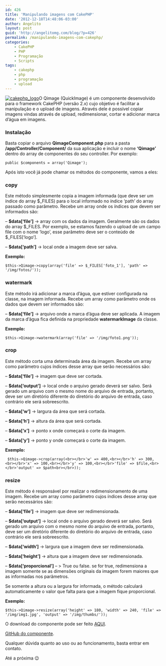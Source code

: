```yaml
---
id: 426
title: 'Manipulando imagens com CakePHP'
date: '2012-12-18T14:48:06-03:00'
author: Angelito
layout: post
guid: 'http://angelitomg.com/blog/?p=426'
permalink: /manipulando-imagens-com-cakephp/
categories:
    - CakePHP
    - PHP
    - Programação
    - Scripts
tags:
    - cakephp
    - php
    - programação
    - upload
---
```


[![cakephp_logo](http://angelitomg.github.io/wp-content/uploads/2012/12/cakephp_logo_250_trans.png)](http://angelitomg.github.io/wp-content/uploads/2012/12/cakephp_logo_250_trans.png)O Qimage (QuickImage) é um componente desenvolvido para o framework CakePHP (versão 2.x) cujo objetivo é facilitar a manipulação e o upload de imagens. Através dele é possível copiar imagens vindas através de upload, redimensionar, cortar e adicionar marca d’água em imagens.

### Instalação

Basta copiar o arquivo **QimageComponent.php** para a pasta **/app/Controller/Component/** da sua aplicação e incluir o nome **‘Qimage’** dentro do array de componentes do seu controller. Por exemplo:

`public $components = array('Qimage');`

Após isto você já pode chamar os métodos do componente, vamos a eles:

### copy

Este método simplesmente copia a imagem informada (que deve ser um índice do array $\_FILES) para o local informado no índice ‘path’ do array passado como parâmetro. Recebe um array onde os índices que devem ser informados são:

– **$data\[‘file’\]**  -&gt; array com os dados da imagem. Geralmente são os dados do array $\_FILES. Por exemplo, se estamos fazendo o upload de um campo file com o nome ‘logo’, esse parâmetro deve ser o conteúdo de $\_FILES\[‘logo’\].

– **$data\[‘path’\]** -&gt; local onde a imagem deve ser salva.

**Exemplo:**

`$this->Qimage->copy(array('file' => $_FILES['foto_1'], 'path' => '/img/fotos/'));`

### watermark

Este método irá adicionar a marca d’água, que estiver configurada na classe, na imagem informada. Recebe um array como parâmetro onde os dados que devem ser informados são:

– **$data\[‘file’\]** -&gt; arquivo onde a marca d’água deve ser aplicada. A imagem da marca d’água fica definida na propriedade **watermarkImage** da classe.

**Exemplo:**

`$this->Qimage->watermark(array('file' => '/img/foto1.png'));`

### crop

Este método corta uma determinada área da imagem. Recebe um array como parâmetro cujos índices desse array que serão necessários são:

– **$data\[‘file’\]** -&gt; imagem que deve ser cortada.

– **$data\[‘output’\]** -&gt; local onde o arquivo gerado deverá ser salvo. Será gerado um arquivo com o mesmo nome do arquivo de entrada, portanto, deve ser um diretório diferente do diretório do arquivo de entrada, caso contrário ele será sobreescrito.

– **$data\[‘w’\]** -&gt; largura da área que será cortada.

– **$data\[‘h’\]** -&gt; altura da área que será cortada.

– **$data\[‘x’\]** -&gt; ponto x onde começará o corte da imagem.

– **$data\[‘y’\]** -&gt; ponto y onde começará o corte da imagem.

**Exemplo:**

` $this->Qimage->crop(array(<br></br>'w' => 400,<br></br>'h' => 300,<br></br>'x' => 100,<br></br>'y' => 100,<br></br>'file' => $file,<br></br>'output' => $path<br></br>));`

### resize

Este método é responsável por realizar o redimensionamento de uma imagem. Recebe um array como parâmetro cujos índices desse array que serão necessários são:

– **$data\[‘file’\]** -&gt; imagem que deve ser redimensionada.

– **$data\[‘output’\]** -&gt; local onde o arquivo gerado deverá ser salvo. Será gerado um arquivo com o mesmo nome do arquivo de entrada, portanto, deve ser um diretório diferente do diretório do arquivo de entrada, caso contrário ele será sobreescrito.

– **$data\[‘width’\]** -&gt; largura que a imagem deve ser redimensionada.

– **$data\[‘height’\]** -&gt; altura que a imagem deve ser redimensionada.

– **$data\[‘proporcional’\]** – &gt; True ou false. se for true, redimensiona a imagem somente se as dimensões originais da imagem forem maiores que as informadas nos parâmetros.

Se somente a altura ou a largura for informada, o método calculará automaticamente o valor que falta para que a imagem fique proporcional.

**Exemplo:**

`$this->Qimage->resize(array('height' => 180, 'width' => 240, 'file' => '/img/img1.jpg', 'output' => '/img/thumbs/'));`

O download do componente pode ser feito [AQUI](https://angelitomg.github.io/downloads/QimageComponent.zip).

[GitHub do componente](https://github.com/angelitomg/qimagecomponent).

Qualquer dúvida quanto ao uso ou ao funcionamento, basta entrar em contato.

Até a próxima 😉